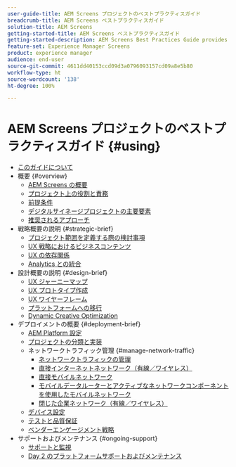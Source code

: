 ```yaml
---
user-guide-title: AEM Screens プロジェクトのベストプラクティスガイド
breadcrumb-title: AEM Screens ベストプラクティスガイド
solution-title: AEM Screens
getting-started-title: AEM Screens ベストプラクティスガイド
getting-started-description: AEM Screens Best Practices Guide provides guidance on how to successfully plan and execute an AEM Screens project.
feature-set: Experience Manager Screens
product: experience manager
audience: end-user
source-git-commit: 4611dd40153ccd09d3a0796093157cd09a8e5b80
workflow-type: ht
source-wordcount: '138'
ht-degree: 100%

---
```



# AEM Screens プロジェクトのベストプラクティスガイド {#using}

+ [このガイドについて](about-guide.md)
+ 概要 {#overview}
   + [AEM Screens の概要](introduction.md)
   + [プロジェクト上の役割と責務](roles-responsibilities.md)
   + [前提条件](pre-requisites.md)
   + [デジタルサイネージプロジェクトの主要要素](getting-started-digital-signage.md)
   + [推奨されるアプローチ](recommended-approach.md)
+ 戦略概要の説明 {#strategic-brief}
   + [プロジェクト範囲を定義する際の検討事項](pre-sales-considerations.md)
   + [UX 戦略におけるビジネスコンテンツ](business-content-strategy.md)
   + [UX の依存関係](ux-dependencies.md)
   + [Analytics との統合](analytics.md)
+ 設計概要の説明 {#design-brief}
   + [UX ジャーニーマップ](journey-map.md)
   + [UX プロトタイプ作成](prototypes.md)
   + [UX ワイヤーフレーム](wireframes.md)
   + [プラットフォームへの移行](transition-platform.md)
   + [Dynamic Creative Optimization](dynamic-creative-optimizations.md)
+ デプロイメントの概要 {#deployment-brief}
   + [AEM Platform 設定](aem-platform-configurations.md)
   + [プロジェクトの分類と実装](project-taxonomy-implementation.md)
   + ネットワークトラフィック管理 {#manage-network-traffic}
      + [ネットワークトラフィックの管理](/help/using/managing-network-traffic.md)
      + [直接インターネットネットワーク（有線／ワイヤレス）](/help/using/direct-internet-network.md)
      + [直接モバイルネットワーク](/help/using/mobile-network.md)
      + [モバイルデータルーターとアクティブなネットワークコンポーネントを使用したモバイルネットワーク](/help/using/mobile-network-router.md)
      + [閉じた企業ネットワーク（有線／ワイヤレス）](/help/using/enclosed-corporate-network.md)
   + [デバイス設定](device-configurations.md)
   + [テストと品質保証](testing-quality-assurance.md)
   + [ベンダーエンゲージメント戦略](vendor-engagement.md)
+ サポートおよびメンテナンス {#ongoing-support}
   + [サポートと監視](support-monitoring.md)
   + [Day 2 のプラットフォームサポートおよびメンテナンス](day-two-support-maintenance.md)
